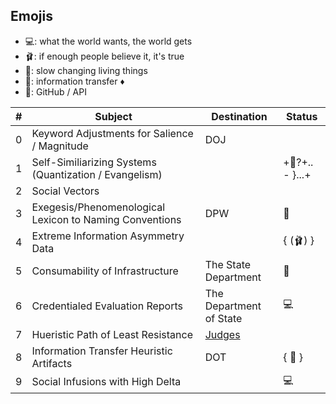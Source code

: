## Emojis
* 💻: what the world wants, the world gets
* 🩰: if enough people believe it, it's true
* 👔: slow changing living things 
* 🌈: information transfer ♦️
* 🎉: GitHub / API

| # | Subject | Destination | Status |
| ------- | ------- | ------- | ------- |
| 0 | Keyword Adjustments for Salience / Magnitude | DOJ |  |
| 1 | Self-Similiarizing Systems (Quantization / Evangelism) |  | +👔?+.. - }...+ |
| 2 | Social Vectors |  |  |
| 3 | Exegesis/Phenomenological Lexicon to Naming Conventions | DPW | 👔 |
| 4 | Extreme Information Asymmetry Data |  | { (🩰) } |
| 5 | Consumability of Infrastructure | The State Department | 🎉 |
| 6 | Credentialed Evaluation Reports | The Department of State | 💻 |
| 7 | Hueristic Path of Least Resistance | [Judges](https://github.com/InformationAsymmetry/Judges) |  |
| 8 | Information Transfer Heuristic Artifacts | DOT | { 👔 } |
| 9 | Social Infusions with High Delta |  | 💻 |
